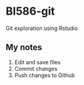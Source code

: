 # BI586-git
Git exploration using Rstudio

## My notes

1. Edit and save files
2. Commit changes
3. Push changes to Github